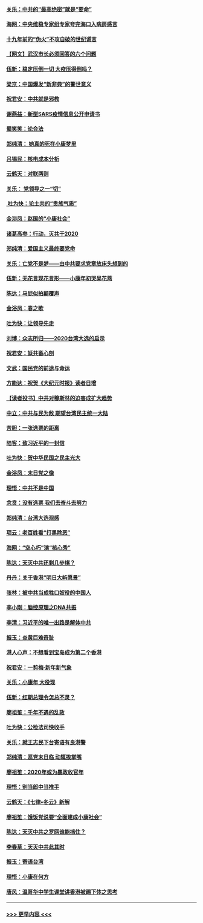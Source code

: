 #### [关乐：中共的“最高绝密”就是“要命”](../pages/nsc993/n11816946.md?t=01242022) 
#### [海网：中央维稳专家组专家夸完海口入病房感言](../pages/nsc993/n11815138.md?t=01242022) 
#### [十九年前的“伪火”不攻自破的世纪谎言](../pages/nsc993/n11813238.md?t=01242022) 
#### [【网文】武汉市长必须回答的六个问题](../pages/nsc993/n11813848.md?t=01242022) 
#### [伍新：稳定压倒一切 大疫压得倒吗？](../pages/nsc993/n11812634.md?t=01242022) 
#### [梁京：中国爆发“新非典”的警世意义](../pages/nsc993/n11812554.md?t=01242022) 
#### [祝君安：中共就是邪教](../pages/nsc993/n11812431.md?t=01242022) 
#### [谢燕益：新型SARS疫情信息公开申请书](../pages/nsc993/n11808840.md?t=01242022) 
#### [蜀笑笑：论合法](../pages/nsc993/n11808064.md?t=01242022) 
#### [郑纯清： 她真的死在小康梦里](../pages/nsc993/n11806623.md?t=01242022) 
#### [吕锡民：核电成本分析](../pages/nsc993/n11806284.md?t=01242022) 
#### [云鹤天：对联两则](../pages/nsc993/n11805957.md?t=01242022) 
#### [关乐： 党领导之一“切”](../pages/nsc993/n11804505.md?t=01242022) 
#### [ 吐为快：论土共的“贵族气质”](../pages/nsc993/n11804490.md?t=01242022) 
#### [金浴凤：赵国的“小康社会”](../pages/nsc993/n11804452.md?t=01242022) 
#### [诸葛高参：行动，灭共于2020](../pages/nsc993/n11804120.md?t=01242022) 
#### [郑纯清：爱国主义最终要党命](../pages/nsc993/n11802197.md?t=01242022) 
#### [关乐：亡党不是梦——由中共要求党章放床头想到的](../pages/nsc993/n11802156.md?t=01242022) 
#### [伍新：无花言现花言形——小康年初哭吴花燕](../pages/nsc993/n11800044.md?t=01242022) 
#### [陈达：马屁似拍颠覆声](../pages/nsc993/n11800010.md?t=01242022) 
#### [金浴凤：春之歌](../pages/nsc993/n11797687.md?t=01242022) 
#### [吐为快：让领导先走](../pages/nsc993/n11797512.md?t=01242022) 
#### [刘博：众志所归——2020台湾大选的启示](../pages/nsc993/n11796878.md?t=01242022) 
#### [祝君安：妖共畜心剖](../pages/nsc993/n11794273.md?t=01242022) 
#### [文武：国民党的前途与命运](../pages/nsc993/n11794198.md?t=01242022) 
#### [方能达：祝贺《大纪元时报》读者日增](../pages/nsc993/n11793807.md?t=01242022) 
#### [【读者投书】中共对穆斯林的迫害成扩大趋势](../pages/nsc993/n11791371.md?t=01242022) 
#### [中立：中共与民为敌 期望台湾民主统一大陆](../pages/nsc993/n11790392.md?t=01242022) 
#### [苦胆：一张选票的距离](../pages/nsc993/n11788914.md?t=01242022) 
#### [陆客：致习近平的一封信](../pages/nsc993/n11788867.md?t=01242022) 
#### [吐为快：贺中华民国之民主光大](../pages/nsc993/n11788618.md?t=01242022) 
#### [金浴凤：末日党之像](../pages/nsc993/n11787475.md?t=01242022) 
#### [理悟：中共不是中国](../pages/nsc993/n11787463.md?t=01242022) 
#### [念贲：没有选票  我们去奋斗去努力](../pages/nsc993/n11787398.md?t=01242022) 
#### [郑纯清：台湾大选观感](../pages/nsc993/n11786210.md?t=01242022) 
#### [项云：老百姓看“打黑除恶”](../pages/nsc993/n11785398.md?t=01242022) 
#### [海网：“空心朽”演“核心秀”](../pages/nsc993/n11783874.md?t=01242022) 
#### [陈达：天灭中共还剩几步棋？](../pages/nsc993/n11783719.md?t=01242022) 
#### [丹丹：关于香港“明日大屿愿景”](../pages/nsc993/n11783273.md?t=01242022) 
#### [张林：被中共当成牲口奴役的中国人](../pages/nsc993/n11782397.md?t=01242022) 
#### [李小刚：脑控原理之DNA共振](../pages/nsc993/n11780962.md?t=01242022) 
#### [李清：习近平的唯一出路是解体中共](../pages/nsc993/n11780866.md?t=01242022) 
#### [振玉：炎黄巨难奇耻](../pages/nsc993/n11779632.md?t=01242022) 
#### [港人心声：不想看到宝岛成为第二个香港](../pages/nsc993/n11778817.md?t=01242022) 
#### [祝君安：一剪梅‧新年新气象](../pages/nsc993/n11776340.md?t=01242022) 
#### [关乐：小康年 大役现](../pages/nsc993/n11774213.md?t=01242022) 
#### [伍新：红朝总理令怎总不灵？](../pages/nsc993/n11770813.md?t=01242022) 
#### [廖祖笙：千年不遇的乱政](../pages/nsc993/n11770373.md?t=01242022) 
#### [吐为快：公检法司快收手](../pages/nsc993/n11770359.md?t=01242022) 
#### [关乐：就王志民下台寄语有良港警](../pages/nsc993/n11769903.md?t=01242022) 
#### [郑纯清：恶党末日临 动辄挨掌嘴](../pages/nsc993/n11769356.md?t=01242022) 
#### [廖祖笙：2020年或为暴政收官年](../pages/nsc993/n11768216.md?t=01242022) 
#### [理悟：别当郎中当推手](../pages/nsc993/n11768243.md?t=01242022) 
#### [云鹤天：《七律▪冬云》新解](../pages/nsc993/n11768204.md?t=01242022) 
#### [廖祖笙：饿饭党说要“全面建成小康社会”](../pages/nsc993/n11767482.md?t=01242022) 
#### [陈达：天灭中共之罗网谁能挡住？](../pages/nsc993/n11767465.md?t=01242022) 
#### [李春草：天灭中共此其时](../pages/nsc993/n11767452.md?t=01242022) 
#### [振玉：寄语台湾](../pages/nsc993/n11767432.md?t=01242022) 
#### [理悟：小康在何方](../pages/nsc993/n11767394.md?t=01242022) 
#### [唐风：温哥华中学生课堂讲香港被踢下体之思考](../pages/nsc993/n11766848.md?t=01242022) 

----
#### [ >>> 更早内容 <<< ](../indexes/nsc993-earlier.md)
